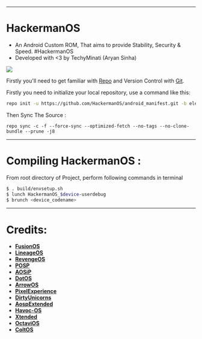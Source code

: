 ---------------------------------------------------------------------------------------
 HackermanOS 
 ==============

* An Android Custom ROM, That aims to provide Stability, Security & Speed. #HackermanOS 
* Developed with <3 by TechyMinati (Aryan Sinha)

<img src="https://github.com/HackermanOS/android_manifest/blob/eleven/HOS_motto.jpg?raw=true"/>

Firstly you'll need to get familiar with [Repo](https://source.android.com/source/using-repo.html) and Version Control with [Git](https://source.android.com/source/version-control.html).

Firstly you need to initialize your local repository, use a command like this:

```bash
repo init -u https://github.com/HackermanOS/android_manifest.git -b eleven

```

Then Sync The Source :

```
repo sync -c -f --force-sync --optimized-fetch --no-tags --no-clone-bundle --prune -j8
```

---------------------------------------------------------------------------------------
 Compiling HackermanOS :
 ==================

From root directory of Project, perform following commands in terminal

```bash
$ . build/envsetup.sh
$ lunch HackermanOS_$device-userdebug
$ brunch <device_codename>
```
---------------------------------------------------------------------------------------
 Credits:
 =======

 * [**FusionOS**](https://github.com/FusionOS)
 * [**LineageOS**](https://github.com/LineageOS)
 * [**RevengeOS**](https://github.com/RevengeOS)
 * [**POSP**](https://github.com/PotatoProject)
 * [**AOSiP**](https://github.com/AOSiP)
 * [**DotOS**](https://github.com/DotOS)
 * [**ArrowOS**](https://github.com/ArrowOS)
 * [**PixelExperience**](https://github.com/PixelExperience)
 * [**DirtyUnicorns**](https://github.com/dirtyunicorns)
 * [**AospExtended**](https://github.com/AospExtended)
 * [**Havoc-OS**](https://github.com/Havoc-OS)
 * [**Xtended**](https://github.com/Project-Xtended)
 * [**OctaviOS**](https://github.com/Octavi-OS)
 * [**ColtOS**](https://github.com/Colt-Enigma)

